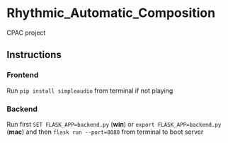 # Rhythmic_Automatic_Composition
CPAC project

## Instructions
### Frontend
Run ```pip install simpleaudio``` from terminal if not playing

### Backend
Run first ```SET FLASK_APP=backend.py``` (**win**) or ```export FLASK_APP=backend.py``` (**mac**) and then ```flask run --port=8080``` from terminal to boot server

